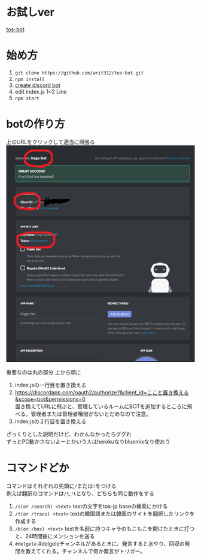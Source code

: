 # お試しver
[tos-bot](https://discordapp.com/oauth2/authorize?&client_id=339389975848288266&scope=bot&permissions=0)

# 始め方

1. `git clone https://github.com/writ312/tos-bot.git`
1. `npm install`
1. [create discord bot](https://discordapp.com/developers/applications/me)
1. edit index.js 1~2 Line
1. `npm start`

# botの作り方
上のURLをクリックして適当に頑張る
![img](img.PNG)


重要なのは丸の部分
上から順に
1. index.jsの一行目を置き換える
2. https://discordapp.com/oauth2/authorize?&client_id=ここと置き換える&scope=bot&permissions=0  
    置き換えてURLに飛ぶと、管理しているルームにBOTを追加するところに飛べる。管理者または管理者権限がないとだめなので注意。
3. index.jsの２行目を置き換える

ざっくりとした説明だけど、わかんなかったらググれ  
ずっとPC動かさないよーとかいう人はherokuなりbluemixなり使おう

# コマンドどか
コマンドはそれぞれの先頭に` / `または`!`をつける  
例えば翻訳のコマンドは`/t`,`!t`となり、どちらも同じ動作をする

1. `/s(or /search) <text>` textの文字をtos-jp baseの検索にかける
1. `/t(or /trans) <text>` textの韓国語または韓国のサイトを翻訳したリンクを作成する
1. `/b(or /box) <text>` textを名前に持つキャラのもこもこを開けたときに打つと、24時間後にメンションを送る
1. `#delgele` #delgeleチャンネルがあるときに、発言すると水やり、回収の時間を教えてくれる。チャンネルで何か発言がトリガー。
